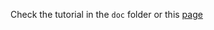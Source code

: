 Check the tutorial in the `doc` folder or this [page](https://github.com/canton7/Stylet/wiki/Introductory-example:-a-guest-book-application)
